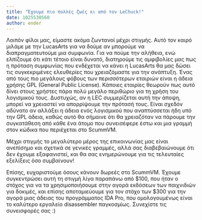 ```yaml
---
title: "Έχουμε πιο πολλές ζωές κι από τον LeChuck!"
date: 1025530560
author: ender
---
```


Λοιπόν φίλοι μας, είμαστε ακόμα ζωντανοί μέχρι στιγμής. Αυτό τον καιρό μιλάμε με την LucasArts για να δούμε αν μπορούμε να διαπραγματευτούμε μια συμφωνία. Για να πούμε την αλήθεια, ενώ ελπίζουμε ότι κάτι τέτοιο είναι δυνατό, διατηρούμε τις αμφιβολίες μας πως η πρόταση συμφωνίας που ενδέχεται να κάνει η LucasArts θα μας δώσει τις συγκεκριμένες ελευθερίες που χρειαζόμαστε για την ανάπτυξη. Ένας από τους πιο μεγάλους φόβους των περισσότερων εταιριών είναι η άδεια χρήσης GPL (General Public License). Κάποιες εταιρίες θεωρούν πως αυτό δίνει στους χρήστες πάρα πολύ μεγάλο περιθώριο για τη χρήση του λογισμικού τους. Δυστυχώς, αν η LEC συμμερίζεται αυτή την άποψη, μπορεί να χρειαστεί να απορρίψουμε την πρότασή τους. Είναι σχεδόν αδύνατο αν αλλάξει η άδεια ενός λογισμικού που αναπτύσσεται ήδη υπό την GPL άδεια, καθώς αυτό θα σήμαινε ότι θα χρειαζόταν να πάρουμε την συγκατάθεση από κάθε ένα άτομο που συνεισέφερε έστω και μια γραμμή στον κώδικα που περιέχεται στο ScummVM.  
  
Μέχρι στιγμής το μεγαλύτερο μέρος της επικοινωνίας μας είναι ανεπίσημο και σχετικά σε γενικές γραμμές, αλλά σας διαβεβαιώνουμε ότι δεν έχουμε εξαφανιστεί, και θα σας ενημερώνουμε για τις τελευταίες εξελίξεις όσο συμβαίνουν!  
  
Επίσης, ευχαριστούμε όσους κάνουν δωρεές στο ScummVM. Έχουμε συγκεντρώσει αυτή τη στιγμή λίγα παραπάνω από $100, που ήταν ο στόχος για να τα χρησιμοποιήσουμε στην αγορά εκδόσεων των παιχνιδιών για δοκιμές, και επίσης αποταμιεύουμε για τον στόχο των $300 για την αγορά μιας άδειας του προγράμματος IDA Pro, που ομολογουμένως είναι το καλύτερο εργαλείο disassembler παγκοσμίως. Συνεχίστε τις συνεισφορές σας :)
